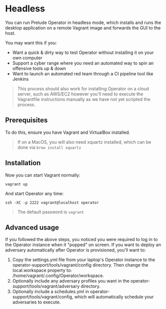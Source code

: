 # Headless

You can run Prelude Operator in headless mode, which installs and runs the desktop application on a remote Vagrant image and forwards the GUI to the host. 

You may want this if you:

- Want a quick & dirty way to test Operator without installing it on your own computer
- Support a cyber range where you need an automated way to spin an offensive tools up & down
- Want to launch an automated red team through a CI pipeline tool like Jenkins

> This process should also work for installing Operator on a cloud server, such as AWS/EC2 however you'll need to execute the Vagrantfile instructions manually as we have not yet scripted the process.

## Prerequisites

To do this, ensure you have Vagrant and VirtualBox installed. 

> If on a MacOS, you will also need xquartz installed, which can be done via ```brew install xquartz```

## Installation 

Now you can start Vagrant normally:
```
vagrant up
```
And start Operator any time:
```
ssh -XC -p 2222 vagrant@localhost operator
```
> The default password is ```vagrant```

## Advanced usage

If you followed the above steps, you noticed you were required to log in to the Operator instance when it "popped" on screen. If you want to deploy an adversary automatically after Operator is provisioned, you'll want to:

1. Copy the settings.yml file from your laptop's Operator instance to the operator-support/tools/vagrant/config directory. Then change the local.workspace property to: /home/vagrant/.config/Operator/workspace. 
2. Optionally include any adversary profiles you want in the operator-support/tools/vagrant/adversary directory.
3. Optionally include a schedules.yml in operator-support/tools/vagrant/config, which will automatically schedule your adversaries to execute.
